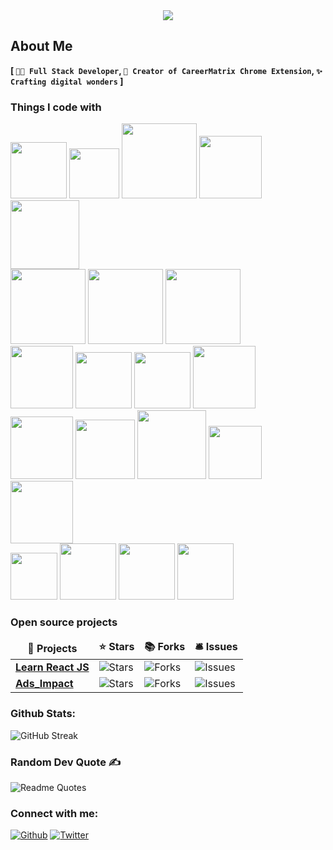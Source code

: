 <!-- <img src="https://github.com/Maran1947/Maran1947/assets/69248165/5c8cff49-9816-433b-91e8-20638b4bf0ea"/> -->
<div align="center">
  <img src="https://github.com/Maran1947/Maran1947/assets/69248165/c8b57b01-3e85-4f9b-ad03-af8c31f77dae"/>
</div> 

  
<!-- <h4 align="center">I am really glad 🤗 to see you here!</h4> -->

<!--
<img src="https://emojis.slackmojis.com/emojis/images/1531849430/4246/blob-sunglasses.gif?1531849430" width="30"/> 
-->

## About Me 
__[ `👨‍💻 Full Stack Developer`, `🎯 Creator of CareerMatrix Chrome Extension`, `✨ Crafting digital wonders` ]__
 
<h3>Things I code with</h3>
<p align="left">  
  <img width="90px"  src="https://readme-components.vercel.app/api?component=logo&fill=black&logo=html5&svgfill=f6df1c">
  <img width="80px"  src="https://readme-components.vercel.app/api?component=logo&fill=black&logo=CSS3&svgfill=028dd1">
  <img width="120px"  src="https://readme-components.vercel.app/api?component=logo&fill=black&logo=tailwindcss&svgfill=659b60">
  <img width="100px"  src="https://readme-components.vercel.app/api?component=logo&fill=black&logo=bootstrap&svgfill=659b60">
  <img width="110px"  src="https://readme-components.vercel.app/api?component=logo&fill=black&logo=material-UI&svgfill=659b60">
  <br/>
  <img width="120px"  src="https://readme-components.vercel.app/api?component=logo&fill=black&logo=javascript&svgfill=f6df1c">
  <img width="120px"  src="https://readme-components.vercel.app/api?component=logo&fill=black&logo=typescript&svgfill=2d79c7">
    <img width="120px"  src="https://readme-components.vercel.app/api?component=logo&fill=black&logo=cplusplus&svgfill=028dd1">
  <br/>
  <img width="100px"  src="https://readme-components.vercel.app/api?component=logo&fill=black&logo=webpack&svgfill=8ed5fa">
  <img width="90px"  src="https://readme-components.vercel.app/api?component=logo&fill=black&logo=react&animation=spin&svgfill=15d8fe">  
  <img width="90px"  src="https://readme-components.vercel.app/api?component=logo&fill=black&logo=redux&animation=spin&svgfill=15d8fe">  
  <img width="100px"  src="https://readme-components.vercel.app/api?component=logo&fill=black&logo=next.js&animation=spin&svgfill=15d8fe">  
  <br/>
  <img width="100px"  src="https://readme-components.vercel.app/api?component=logo&fill=black&logo=node.js&svgfill=659b60">
  <img width="95px"  src="https://readme-components.vercel.app/api?component=logo&fill=black&logo=mongodb&svgfill=659b60">
  <img width="110px"  src="https://readme-components.vercel.app/api?component=logo&fill=black&logo=postgresql&svgfill=659b60">
  <img width="85px"  src="https://readme-components.vercel.app/api?component=logo&fill=black&logo=mysql&svgfill=f29221">
  <img width="100px"  src="https://readme-components.vercel.app/api?component=logo&fill=black&logo=firebase&svgfill=ffcd33">
  <br/>
  <img width="75px"  src="https://readme-components.vercel.app/api?component=logo&fill=black&logo=git&svgfill=f44d27">
   <img width="90px"  src="https://readme-components.vercel.app/api?component=logo&fill=black&logo=kotlin&svgfill=a236f7">
  <img width="90px"  src="https://readme-components.vercel.app/api?component=logo&fill=black&logo=android&svgfill=3ddd85">
   <img width="90px"  src="https://readme-components.vercel.app/api?component=logo&fill=black&logo=figma&svgfill=5551ff">
</p>

<h3>Open source projects</h3>
<table>
  <thead align="center">
    <tr border: none;>
      <td><b>🎁 Projects</b></td>
      <td><b>⭐ Stars</b></td>
      <td><b>📚 Forks</b></td>
      <td><b>🛎 Issues</b></td>
    </tr>
  </thead>
  <tbody>
    <tr>
      <td><a href="https://github.com/maran1947/learn_react_js"><b>Learn React JS</b></a></td>
      <td><img alt="Stars" src="https://img.shields.io/github/stars/maran1947/learn_react_js?style=flat-square&labelColor=343b41"/></td>
      <td><img alt="Forks" src="https://img.shields.io/github/forks/maran1947/learn_react_js?style=flat-square&labelColor=343b41"/></td>
      <td><img alt="Issues" src="https://img.shields.io/github/issues/maran1947/learn_react_js?style=flat-square&labelColor=343b41"/></td>
<!--       <td><img alt="Pull Requests" src="https://img.shields.io/github/issues-pr/maran1947/learn_react_js?style=flat-square&labelColor=343b41"/></td> -->
<!--       <td><img alt="Pull Requests" src="https://img.shields.io/github/contributors/maran1947/learn_react_js?style=flat-square&labelColor=343b41"/></td> -->
    </tr>
    <tr>
      <td><a href="https://github.com/Maran1947/Stockify"><b>Ads_Impact</b></a></td>
      <td><img alt="Stars" src="https://img.shields.io/github/stars/maran1947/stockify?style=flat-square&labelColor=343b41"/></td>
      <td><img alt="Forks" src="https://img.shields.io/github/forks/maran1947/stockify?style=flat-square&labelColor=343b41"/></td>
      <td><img alt="Issues" src="https://img.shields.io/github/issues/maran1947/stockify?style=flat-square&labelColor=343b41"/></td>
<!--       <td><img alt="Pull Requests" src="https://img.shields.io/github/issues-pr/maran1947/stockify?style=flat-square&labelColor=343b41"/></td> -->
<!--       <td><img alt="Pull Requests" src="https://img.shields.io/github/contributors/maran1947/Stockify?style=flat-square&labelColor=343b41"/></td> -->
    </tr>
  </tbody>
</table>

### Github Stats:
![GitHub Streak](https://github-readme-streak-stats.herokuapp.com?user=maran1947&theme=blueberry&date_format=M%20j%5B%2C%20Y%5D)
<!-- 
(![](https://komarev.com/ghpvc/?username=maran1947))  
<p>&nbsp;<img align="center" src="https://github-readme-stats.vercel.app/api?username=maran1947&show_icons=true&locale=en&theme=gotham" alt="maran1947" /></p>
-->

### Random Dev Quote ✍
![Readme Quotes](https://quotes-github-readme.vercel.app/api?type=horizontal&theme=algolia)

### Connect with me:
<p>
 <a href="https://github.com/AdityaShivhare7291" target="_blank"><img alt="Github" src="https://img.shields.io/badge/GitHub-%2312100E.svg?&style=for-the-badge&logo=Github&logoColor=white" /></a> 
 <a href="https://x.com/adityashiv36494" target="_blank"><img alt="Twitter" src="https://img.shields.io/badge/twitter-%231DA1F2.svg?&style=for-the-badge&logo=twitter&logoColor=white" /></a> 
</p>


